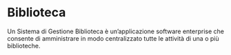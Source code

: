 # Biblioteca
Un Sistema di Gestione Biblioteca è un’applicazione software enterprise che consente di amministrare in modo centralizzato tutte le attività di una o più biblioteche.
